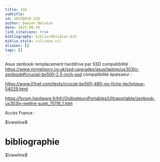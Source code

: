```yaml
---
title: SSD
subtitle:
id: 20250830_SSD
author: Damien Belvèze
date: 2025-08-30
link_citations: true
bibliography: biblio/Obsidian.bib
biblio_style: csl\ieee.csl
aliases: []
tags: []
---
```


Asus zenbook remplacement harddrive par SSD
compatibilité : 
https://www.mrmemory.co.uk/ssd-upgrades/asus/laptop/ux303ln-zenbook#!crucial-bx500-2.5-inch-ssd
compatibilité épaisseur : 

https://www.01net.com/tests/crucial-bx500-480-go-fiche-technique-54029.html

https://forum.hardware.fr/hfr/OrdinateursPortables/Ultraportable/zenbook-ux303ln-mettre-sujet_75116_1.htm

Accès France : 


$\newline$
# bibliographie
$\newline$






